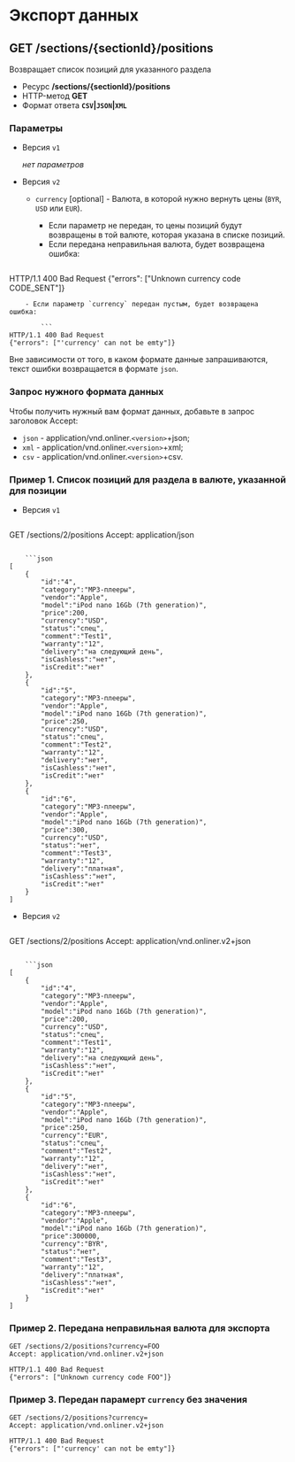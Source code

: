 # Экспорт данных

## GET /sections/{sectionId}/positions

Возвращает список позиций для указанного раздела

- Ресурс **/sections/{sectionId}/positions**
- HTTP-метод **GET**
- Формат ответа **`CSV`|`JSON`|`XML`**

### Параметры

- Версия `v1`
    
    *нет параметров*

- Версия `v2`

    -   `currency` [optional] - Валюта, в которой нужно вернуть цены (`BYR`, `USD` или `EUR`).
        - Если параметр не передан, то цены позиций будут возвращены в той валюте, которая указана в списке позиций.
        - Если передана неправильная валюта, будет возвращена ошибка:

        ```
HTTP/1.1 400 Bad Request
{"errors": ["Unknown currency code CODE_SENT"]}
```
    - Если параметр `currency` передан пустым, будет возвращена ошибка:

        ```
HTTP/1.1 400 Bad Request
{"errors": ["'currency' can not be emty"]}
```

Вне зависимости от того, в каком формате данные запрашиваются, текст ошибки возвращается в формате `json`.

### Запрос нужного формата данных

Чтобы получить нужный вам формат данных, добавьте в запрос заголовок Accept:

- `json` - application/vnd.onliner.`<version>`+json;
- `xml` - application/vnd.onliner.`<version>`+xml;
- `csv` - application/vnd.onliner.`<version>`+csv.

### Пример 1. Список позиций для раздела в валюте, указанной для позиции

- Версия `v1`

    ```
GET /sections/2/positions
Accept: application/json
```

    ```json
[
    {
        "id":"4",
        "category":"MP3-плееры",
        "vendor":"Apple",
        "model":"iPod nano 16Gb (7th generation)",
        "price":200,
        "currency":"USD",
        "status":"спец",
        "comment":"Test1",
        "warranty":"12",
        "delivery":"на следующий день",
        "isCashless":"нет",
        "isCredit":"нет"
    },
    {
        "id":"5",
        "category":"MP3-плееры",
        "vendor":"Apple",
        "model":"iPod nano 16Gb (7th generation)",
        "price":250,
        "currency":"USD",
        "status":"спец",
        "comment":"Test2",
        "warranty":"12",
        "delivery":"нет",
        "isCashless":"нет",
        "isCredit":"нет"
    },
    {
        "id":"6",
        "category":"MP3-плееры",
        "vendor":"Apple",
        "model":"iPod nano 16Gb (7th generation)",
        "price":300,
        "currency":"USD",
        "status":"нет",
        "comment":"Test3",
        "warranty":"12",
        "delivery":"платная",
        "isCashless":"нет",
        "isCredit":"нет"
    }
]
```

- Версия `v2`

    ```
GET /sections/2/positions
Accept: application/vnd.onliner.v2+json
```

    ```json
[
    {
        "id":"4",
        "category":"MP3-плееры",
        "vendor":"Apple",
        "model":"iPod nano 16Gb (7th generation)",
        "price":200,
        "currency":"USD",
        "status":"спец",
        "comment":"Test1",
        "warranty":"12",
        "delivery":"на следующий день",
        "isCashless":"нет",
        "isCredit":"нет"
    },
    {
        "id":"5",
        "category":"MP3-плееры",
        "vendor":"Apple",
        "model":"iPod nano 16Gb (7th generation)",
        "price":250,
        "currency":"EUR",
        "status":"спец",
        "comment":"Test2",
        "warranty":"12",
        "delivery":"нет",
        "isCashless":"нет",
        "isCredit":"нет"
    },
    {
        "id":"6",
        "category":"MP3-плееры",
        "vendor":"Apple",
        "model":"iPod nano 16Gb (7th generation)",
        "price":300000,
        "currency":"BYR",
        "status":"нет",
        "comment":"Test3",
        "warranty":"12",
        "delivery":"платная",
        "isCashless":"нет",
        "isCredit":"нет"
    }
]
```

### Пример 2. Передана неправильная валюта для экспорта
```
GET /sections/2/positions?currency=FOO
Accept: application/vnd.onliner.v2+json
```
```
HTTP/1.1 400 Bad Request
{"errors": ["Unknown currency code FOO"]}
```

### Пример 3. Передан парамерт `currency` без значения
```
GET /sections/2/positions?currency=
Accept: application/vnd.onliner.v2+json
```
```
HTTP/1.1 400 Bad Request
{"errors": ["'currency' can not be emty"]}
```
